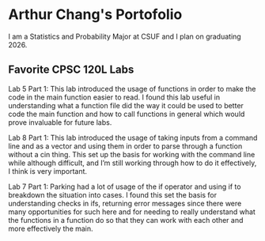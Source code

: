 # Arthur Chang's Portofolio

I am a Statistics and Probability Major at CSUF and I plan on graduating 2026.

## Favorite CPSC 120L Labs

Lab 5 Part 1: This lab introduced the usage of functions in order to make the code in the main function easier to read. I found this lab useful in understanding what a function file did the way it could be used to better code the main function and how to call functions in general which would prove invaluable for future labs.


Lab 8 Part 1:
This lab introduced the usage of taking inputs from a command line and as a vector and using them in order to parse through a function without a cin thing. This set up the basis for working with the command line while although difficult, and I’m still working through how to do it effectively, I think is very important.


Lab 7 Part 1:
Parking had a lot of usage of the if operator and using if to breakdown the situation into cases. I found this set the basis for understanding checks in ifs, returning error messages since there were many opportunities for such here and for needing to really understand what the functions in a function do so that they can work with each other and more effectively the main.
